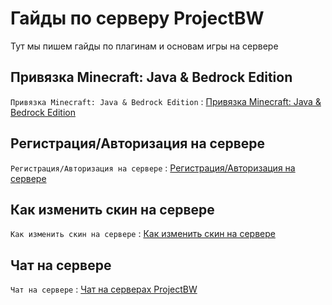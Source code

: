 # Гайды по серверу ProjectBW
Тут мы пишем гайды по плагинам и основам игры на сервере

## Привязка Minecraft: Java & Bedrock Edition

`Привязка Minecraft: Java & Bedrock Edition` : [Привязка Minecraft: Java & Bedrock Edition](https://wiki.projectbw.ru/guide/bedrock)

## Регистрация/Авторизация на сервере

`Регистрация/Авторизация на сервере` : [Регистрация/Авторизация на сервере](https://wiki.projectbw.ru/guide/login)

## Как изменить скин на сервере

`Как изменить скин на сервере` : [Как изменить скин на сервере](https://wiki.projectbw.ru/guide/skin)

## Чат на сервере 

`Чат на сервере` : [Чат на серверах ProjectBW](https://wiki.projectbw.ru/guide/chat)

